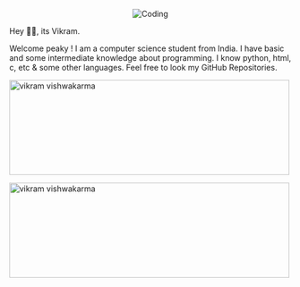 <p align="center"> <img align="center" alt="Coding" src="https://media2.giphy.com/media/QAgRfOGBQr4xvAbCBL/giphy.webp?cid=6c09b952db8413c04134c48e010808e913de67543682683a&rid=giphy.webp&ct=g"/></p>

<p>Hey 👋🏻, its Vikram.</p>
<p>Welcome peaky ! I am a computer science student from India. I have basic and some intermediate knowledge about programming. I know python, html, c, etc & some other languages. Feel free to look my GitHub Repositories.</p>

<p><img align="left"> <img width = "500" height = "170" src="https://github-readme-stats.vercel.app/api?username=vikramv20&show_icons=true&locale=en" alt="vikram vishwakarma"/></p>
<p><img align="left"> <img width = "500" height = "170" src="https://github-readme-stats.vercel.app/api/top-langs/?username=vikramv20&layout=compact&langs_count=99" alt="vikram vishwakarma"/></p>
